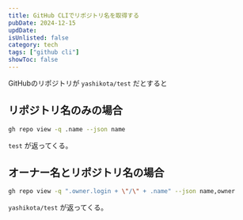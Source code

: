 ```yaml
---
title: GitHub CLIでリポジトリ名を取得する
pubDate: 2024-12-15
updDate:
isUnlisted: false
category: tech
tags: ["github cli"]
showToc: false
---
```


GitHubのリポジトリが `yashikota/test` だとすると  

## リポジトリ名のみの場合

```sh
gh repo view -q .name --json name
```

`test` が返ってくる。  

## オーナー名とリポジトリ名の場合

```sh
gh repo view -q ".owner.login + \"/\" + .name" --json name,owner
```

`yashikota/test` が返ってくる。  
